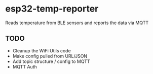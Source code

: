 # esp32-temp-reporter

Reads temperature from BLE sensors and reports the data via MQTT

## TODO

* Cleanup the WiFi Utils code
* Make config pulled from URL/JSON
* Add topic structure / config to MQTT
* MQTT Auth
